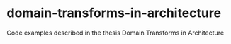 # domain-transforms-in-architecture
Code examples described in the thesis Domain Transforms in Architecture
